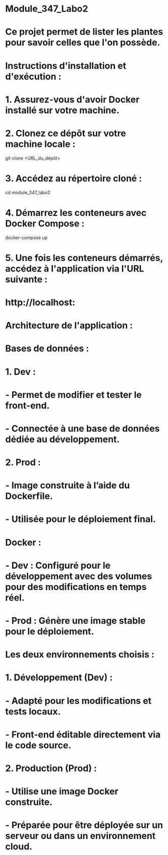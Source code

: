 # Module_347_Labo2  
# Ce projet permet de lister les plantes pour savoir celles que l'on possède.  

# Instructions d'installation et d'exécution :  
# 1. Assurez-vous d'avoir Docker installé sur votre machine.  
# 2. Clonez ce dépôt sur votre machine locale :  
git clone <URL_du_dépôt>  

# 3. Accédez au répertoire cloné :  
cd module_347_labo2  

# 4. Démarrez les conteneurs avec Docker Compose :  
docker-compose up  

# 5. Une fois les conteneurs démarrés, accédez à l'application via l'URL suivante :  
#    http://localhost:<port>  
# Architecture de l'application :  

# Bases de données :  
# 1. Dev :  
#    - Permet de modifier et tester le front-end.  
#    - Connectée à une base de données dédiée au développement.  

# 2. Prod :  
#    - Image construite à l’aide du Dockerfile.  
#    - Utilisée pour le déploiement final.  

# Docker :  
# - Dev : Configuré pour le développement avec des volumes pour des modifications en temps réel.  
# - Prod : Génère une image stable pour le déploiement.  
# Les deux environnements choisis :  

# 1. Développement (Dev) :  
#    - Adapté pour les modifications et tests locaux.  
#    - Front-end éditable directement via le code source.  

# 2. Production (Prod) :  
#    - Utilise une image Docker construite.  
#    - Préparée pour être déployée sur un serveur ou dans un environnement cloud.  
